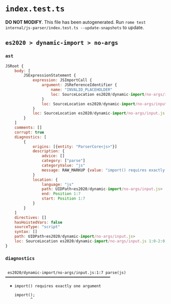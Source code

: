 # `index.test.ts`

**DO NOT MODIFY**. This file has been autogenerated. Run `rome test internal/js-parser/index.test.ts --update-snapshots` to update.

## `es2020 > dynamic-import > no-args`

### `ast`

```javascript
JSRoot {
	body: [
		JSExpressionStatement {
			expression: JSImportCall {
				argument: JSReferenceIdentifier {
					name: "INVALID_PLACEHOLDER"
					loc: SourceLocation es2020/dynamic-import/no-args/input.js 1:7-1:7
				}
				loc: SourceLocation es2020/dynamic-import/no-args/input.js 1:6-1:8
			}
			loc: SourceLocation es2020/dynamic-import/no-args/input.js 1:0-1:9
		}
	]
	comments: []
	corrupt: true
	diagnostics: [
		{
			origins: [{entity: "ParserCore<js>"}]
			description: {
				advice: []
				category: ["parse"]
				categoryValue: "js"
				message: RAW_MARKUP {value: "import() requires exactly one argument"}
			}
			location: {
				language: "js"
				path: UIDPath<es2020/dynamic-import/no-args/input.js>
				end: Position 1:7
				start: Position 1:7
			}
		}
	]
	directives: []
	hasHoistedVars: false
	sourceType: "script"
	syntax: []
	path: UIDPath<es2020/dynamic-import/no-args/input.js>
	loc: SourceLocation es2020/dynamic-import/no-args/input.js 1:0-2:0
}
```

### `diagnostics`

```

 es2020/dynamic-import/no-args/input.js:1:7 parse(js) ━━━━━━━━━━━━━━━━━━━━━━━━━━━━━━━━━━━━━━━━━━━━━━

  ✖ import() requires exactly one argument

    import();
           ^


```
